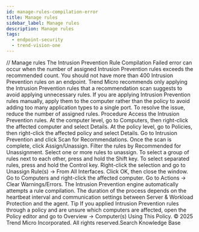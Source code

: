 ```yaml
---
id: manage-rules-compilation-error
title: Manage rules
sidebar_label: Manage rules
description: Manage rules
tags:
  - endpoint-security
  - trend-vision-one
---
```


/*<![CDATA[*/ $('#title').html($('meta[name=map-description]').attr('content')); /*]]>*/ Manage rules The Intrusion Prevention Rule Compilation Failed error can occur when the number of assigned Intrusion Prevention rules exceeds the recommended count. You should not have more than 400 Intrusion Prevention rules on an endpoint. Trend Micro recommends only applying the Intrusion Prevention rules that a recommendation scan suggests to avoid applying unnecessary rules. If you are applying Intrusion Prevention rules manually, apply them to the computer rather than the policy to avoid adding too many application types to a single port. To resolve the issue, reduce the number of assigned rules. Procedure Access the Intrusion Prevention rules. At the computer level, go to Computers, then right-click the affected computer and select Details. At the policy level, go to Policies, then right-click the affected policy and select Details. Go to Intrusion Prevention and click Scan for Recommendations. Once the scan is complete, click Assign/Unassign. Filter the rules by Recommended for Unassignment. Select one or more rules to unassign. To select a group of rules next to each other, press and hold the Shift key. To select separated rules, press and hold the Control key. Right-click the selection and go to Unassign Rule(s) → From All Interfaces. Click OK, then close the window. Go to Computers and right-click the affected computer. Go to Actions → Clear Warnings/Errors. The Intrusion Prevention engine automatically attempts a rule compilation. The duration of the process depends on the heartbeat interval and communication settings between Server & Workload Protection and the agent. Tip If you applied Intrusion Prevention rules through a policy and are unsure which computers are affected, open the Policy editor and go to Overview → Computer(s) Using This Policy. © 2025 Trend Micro Incorporated. All rights reserved.Search Knowledge Base